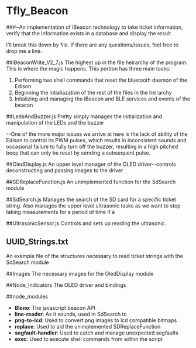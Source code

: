 # Tfly_Beacon
###~An implementation of iBeacon technology to take ticket information, verify that the information exists in a database and display the result

I'll break this down by file. If there are any questions/issues, feel free to drop me a line.

##iBeaconWrite_V2_7.js
The highest up in the file heirarchy of the program. This is where the magic happens. This portion has three main tasks:
1. Performing two shell commands that reset the bluetooth daemon of the Edison
2. Beginning the intialiazation of the rest of the files in the heirarchy
3. Initalizing and managing the iBeacon and BLE services and events of the beacon

##LedsAndBuzzer.js
Pretty simply manages the initialization and manipulation of the LEDs and the buzzer

--One of the more major issues we arrive at here is the lack of ability of the Edison to control its PWM pulses, which results in inconsistent sounds and occasional failure to fully turn off the buzzer, resulting in a high pitched beep that can only be reset by sending a subsequent pulse.

##OledDisplay.js
An upper level manager of the OLED driver--controls deconstructing and passing images to the driver

##SDReplaceFunction.js
An unimplemented function for the SdSearch module

##SdSearch.js
Manages the search of the SD card for a specific ticket string. Also manages the upper level ultrasonic tasks as we want to stop taking measurements for a period of time if a 

##UltrasonicSensor.js
Controls and sets up reading the ultrasonic. 

## UUID_Strings.txt
An example file of the structures necessary to read ticket strings with the SdSearch module

##Images
The necessary images for the OledDisplay module

##Node_Indicators
The OLED driver and bindings

##node_modules
* **Bleno**:
  The javascript beacon API
* **line-reader**:
  As it sounds, used in SdSearch to 
* **png-to-lcd**:
  Used to convert png images to lcd compatible bitmaps
* **replace**:
  Used to aid the unimplemented SDReplaceFunction
* **segfault-handler**:
  Used to catch and manage unexpected segfaults
* **exec**:
  Used to execute shell commands from within the script
